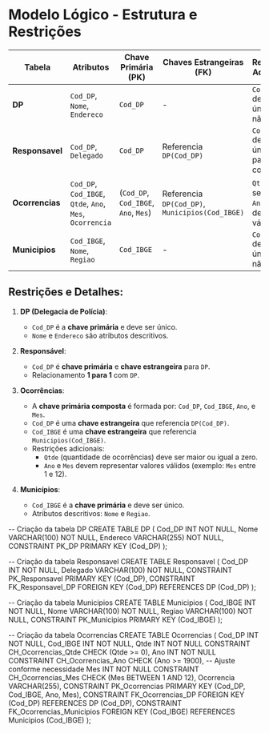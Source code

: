 # Modelo Lógico - Estrutura e Restrições

| **Tabela**      | **Atributos**                                         | **Chave Primária (PK)**        | **Chaves Estrangeiras (FK)**                             | **Restrições Adicionais**                        |
|------------------|------------------------------------------------------|--------------------------------|----------------------------------------------------------|-------------------------------------------------|
| **DP**          | `Cod_DP`, `Nome`, `Endereco`                         | `Cod_DP`                       | -                                                        | `Cod_DP` deve ser único e não nulo.             |
| **Responsavel** | `Cod_DP`, `Delegado`                                 | `Cod_DP`                       | Referencia `DP(Cod_DP)`                                  | `Cod_DP` deve ser único (1 para 1 com `DP`).    |
| **Ocorrencias** | `Cod_DP`, `Cod_IBGE`, `Qtde`, `Ano`, `Mes`, `Ocorrencia` | (`Cod_DP`, `Cod_IBGE`, `Ano`, `Mes`) | Referencia `DP(Cod_DP)`, `Municipios(Cod_IBGE)`          | `Qtde` deve ser >= 0. `Ano` e `Mes` devem ser válidos. |
| **Municipios**  | `Cod_IBGE`, `Nome`, `Regiao`                         | `Cod_IBGE`                     | -                                                        | `Cod_IBGE` deve ser único e não nulo.           |

## Restrições e Detalhes:

1. **DP (Delegacia de Polícia)**:
   - `Cod_DP` é a **chave primária** e deve ser único.
   - `Nome` e `Endereco` são atributos descritivos.

2. **Responsável**:
   - `Cod_DP` é **chave primária** e **chave estrangeira** para `DP`.
   - Relacionamento **1 para 1** com `DP`.

3. **Ocorrências**:
   - A **chave primária composta** é formada por: `Cod_DP`, `Cod_IBGE`, `Ano`, e `Mes`.
   - `Cod_DP` é uma **chave estrangeira** que referencia `DP(Cod_DP)`.
   - `Cod_IBGE` é uma **chave estrangeira** que referencia `Municipios(Cod_IBGE)`.
   - Restrições adicionais:
     - `Qtde` (quantidade de ocorrências) deve ser maior ou igual a zero.
     - `Ano` e `Mes` devem representar valores válidos (exemplo: `Mes` entre 1 e 12).

4. **Municípios**:
   - `Cod_IBGE` é a **chave primária** e deve ser único.
   - Atributos descritivos: `Nome` e `Regiao`.

-- Criação da tabela DP 
CREATE TABLE DP (
    Cod_DP      INT           NOT NULL,
    Nome        VARCHAR(100)  NOT NULL,
    Endereco    VARCHAR(255)  NOT NULL,
    CONSTRAINT PK_DP PRIMARY KEY (Cod_DP)
);

-- Criação da tabela Responsavel
CREATE TABLE Responsavel (
    Cod_DP      INT           NOT NULL,
    Delegado    VARCHAR(100)  NOT NULL,
    CONSTRAINT PK_Responsavel PRIMARY KEY (Cod_DP),
    CONSTRAINT FK_Responsavel_DP 
        FOREIGN KEY (Cod_DP) 
        REFERENCES DP (Cod_DP)
);

-- Criação da tabela Municipios
CREATE TABLE Municipios (
    Cod_IBGE    INT           NOT NULL,
    Nome        VARCHAR(100)  NOT NULL,
    Regiao      VARCHAR(100)  NOT NULL,
    CONSTRAINT PK_Municipios PRIMARY KEY (Cod_IBGE)
);

-- Criação da tabela Ocorrencias
CREATE TABLE Ocorrencias (
    Cod_DP      INT           NOT NULL,
    Cod_IBGE    INT           NOT NULL,
    Qtde        INT           NOT NULL 
                              CONSTRAINT CH_Ocorrencias_Qtde 
                              CHECK (Qtde >= 0),
    Ano         INT           NOT NULL 
                              CONSTRAINT CH_Ocorrencias_Ano 
                              CHECK (Ano >= 1900),   -- Ajuste conforme necessidade
    Mes         INT           NOT NULL 
                              CONSTRAINT CH_Ocorrencias_Mes 
                              CHECK (Mes BETWEEN 1 AND 12),
    Ocorrencia  VARCHAR(255),
    CONSTRAINT PK_Ocorrencias 
        PRIMARY KEY (Cod_DP, Cod_IBGE, Ano, Mes),
    CONSTRAINT FK_Ocorrencias_DP 
        FOREIGN KEY (Cod_DP) 
        REFERENCES DP (Cod_DP),
    CONSTRAINT FK_Ocorrencias_Municipios 
        FOREIGN KEY (Cod_IBGE) 
        REFERENCES Municipios (Cod_IBGE)
);

